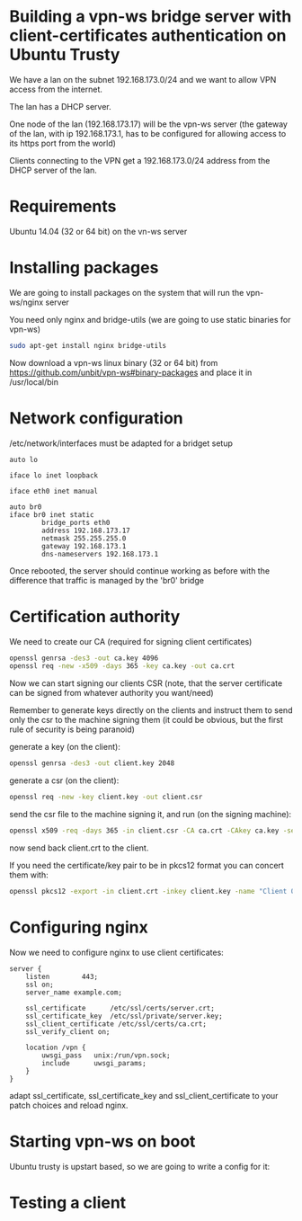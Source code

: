 Building a vpn-ws bridge server with client-certificates authentication on Ubuntu Trusty
========================================================================================

We have a lan on the subnet 192.168.173.0/24 and we want to allow VPN access from the internet.

The lan has a DHCP server.

One node of the lan (192.168.173.17) will be the vpn-ws server (the gateway of the lan, with ip 192.168.173.1, has to be configured for allowing access to its
https port from the world) 

Clients connecting to the VPN get a 192.168.173.0/24 address from the DHCP server of the lan.

Requirements
============

Ubuntu 14.04 (32 or 64 bit) on the vn-ws server

Installing packages
===================

We are going to install packages on the system that will run the vpn-ws/nginx server

You need only nginx and bridge-utils (we are going to use static binaries for vpn-ws)

```sh
sudo apt-get install nginx bridge-utils
```

Now download a vpn-ws linux binary (32 or 64 bit) from https://github.com/unbit/vpn-ws#binary-packages and place it in /usr/local/bin

Network configuration
=====================

/etc/network/interfaces must be adapted for a bridget setup

```
auto lo

iface lo inet loopback

iface eth0 inet manual

auto br0
iface br0 inet static
        bridge_ports eth0
        address 192.168.173.17
        netmask 255.255.255.0
        gateway 192.168.173.1
        dns-nameservers 192.168.173.1
```

Once rebooted, the server should continue working as before with the difference that traffic is managed by the 'br0' bridge

Certification authority
=======================

We need to create our CA (required for signing client certificates)

```sh
openssl genrsa -des3 -out ca.key 4096
openssl req -new -x509 -days 365 -key ca.key -out ca.crt
```

Now we can start signing our clients CSR (note, that the server certificate can be signed from whatever authority you want/need)

Remember to generate keys directly on the clients and instruct them to send only the csr to the machine signing them (it could be obvious, but the first rule of security is being paranoid)

generate a key (on the client):

```sh
openssl genrsa -des3 -out client.key 2048
```

generate a csr (on the client):

```sh
openssl req -new -key client.key -out client.csr
```

send the csr file to the machine signing it, and run (on the signing machine):

```sh
openssl x509 -req -days 365 -in client.csr -CA ca.crt -CAkey ca.key -set_serial 01 -out client.crt
```

now send back client.crt to the client.

If you need the certificate/key pair to be in pkcs12 format you can concert them with:

```sh
openssl pkcs12 -export -in client.crt -inkey client.key -name "Client 01" -out client.p12
```

Configuring nginx
=================

Now we need to configure nginx to use client certificates:

```nginx
server {
    listen        443;
    ssl on;
    server_name example.com;

    ssl_certificate      /etc/ssl/certs/server.crt;
    ssl_certificate_key  /etc/ssl/private/server.key;
    ssl_client_certificate /etc/ssl/certs/ca.crt;
    ssl_verify_client on;

    location /vpn {
        uwsgi_pass   unix:/run/vpn.sock;
        include      uwsgi_params;
    }
}
```

adapt ssl_certificate, ssl_certificate_key and ssl_client_certificate to your patch choices and reload nginx.

Starting vpn-ws on boot
=======================

Ubuntu trusty is upstart based, so we are going to write a config for it:


Testing a client
================

